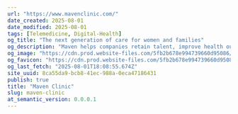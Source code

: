 ```yaml
---
url: "https://www.mavenclinic.com/"
date_created: 2025-08-01
date_modified: 2025-08-01
tags: [Telemedicine, Digital-Health]
og_title: "The next generation of care for women and families"
og_description: "Maven helps companies retain talent, improve health outcomes, and reduce maternity and fertility costs.  We support every path to parenthood: Pregnancy, Fertility, Egg Freezing, Adoption, Surrogacy, Infant Care, Breastmilk Shipping, and Manager Training."
og_image: "https://cdn.prod.website-files.com/5fb2b678e994739660d95086/66b38df8df92a77acc1efb14_homepage.jpg"
og_favicon: "https://cdn.prod.website-files.com/5fb2b678e994739660d95086/5fb2b678e994734019d950db_fav-icon.png"
og_last_fetch: "2025-08-01T18:08:55.674Z"
site_uuid: 8ca55da9-bcb8-41ec-988a-0eca47186431
publish: true
title: "Maven Clinic"
slug: maven-clinic
at_semantic_version: 0.0.0.1
---
```

